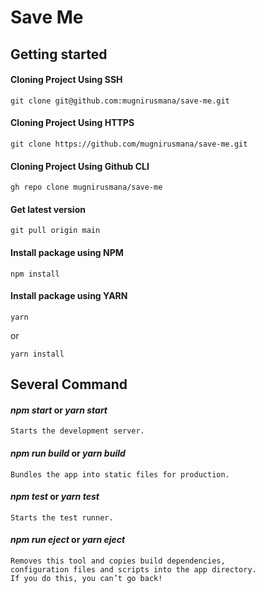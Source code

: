 # Save Me
## Getting started
#### Cloning Project Using SSH
```
git clone git@github.com:mugnirusmana/save-me.git
```
#### Cloning Project Using HTTPS
```
git clone https://github.com/mugnirusmana/save-me.git
```
#### Cloning Project Using Github CLI
```
gh repo clone mugnirusmana/save-me
```
#### Get latest version
```
git pull origin main
```
#### Install package using NPM
```
npm install
```
#### Install package using YARN
```
yarn
```
or
```
yarn install
```
##
## Several Command
#### *npm start* or *yarn start*
    Starts the development server.
#### *npm run build* or *yarn build*
    Bundles the app into static files for production.
#### *npm test* or *yarn test*
    Starts the test runner.
#### *npm run eject* or *yarn eject*
    Removes this tool and copies build dependencies,
    configuration files and scripts into the app directory.
    If you do this, you can’t go back!